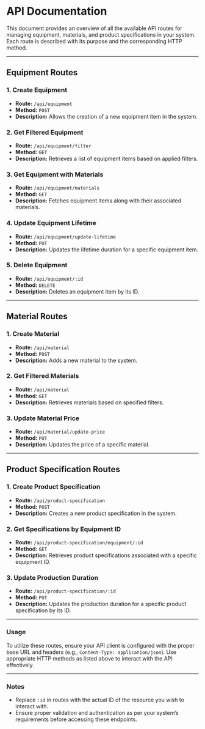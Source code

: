 # API Documentation

This document provides an overview of all the available API routes for managing equipment, materials, and product specifications in your system. Each route is described with its purpose and the corresponding HTTP method.

---

## Equipment Routes

### 1. **Create Equipment**
- **Route:** `/api/equipment`
- **Method:** `POST`
- **Description:** Allows the creation of a new equipment item in the system.

### 2. **Get Filtered Equipment**
- **Route:** `/api/equipment/filter`
- **Method:** `GET`
- **Description:** Retrieves a list of equipment items based on applied filters.

### 3. **Get Equipment with Materials**
- **Route:** `/api/equipment/materials`
- **Method:** `GET`
- **Description:** Fetches equipment items along with their associated materials.

### 4. **Update Equipment Lifetime**
- **Route:** `/api/equipment/update-lifetime`
- **Method:** `PUT`
- **Description:** Updates the lifetime duration for a specific equipment item.

### 5. **Delete Equipment**
- **Route:** `/api/equipment/:id`
- **Method:** `DELETE`
- **Description:** Deletes an equipment item by its ID.

---

## Material Routes

### 1. **Create Material**
- **Route:** `/api/material`
- **Method:** `POST`
- **Description:** Adds a new material to the system.

### 2. **Get Filtered Materials**
- **Route:** `/api/material`
- **Method:** `GET`
- **Description:** Retrieves materials based on specified filters.

### 3. **Update Material Price**
- **Route:** `/api/material/update-price`
- **Method:** `PUT`
- **Description:** Updates the price of a specific material.

---

## Product Specification Routes

### 1. **Create Product Specification**
- **Route:** `/api/product-specification`
- **Method:** `POST`
- **Description:** Creates a new product specification in the system.

### 2. **Get Specifications by Equipment ID**
- **Route:** `/api/product-specification/equipment/:id`
- **Method:** `GET`
- **Description:** Retrieves product specifications associated with a specific equipment ID.

### 3. **Update Production Duration**
- **Route:** `/api/product-specification/:id`
- **Method:** `PUT`
- **Description:** Updates the production duration for a specific product specification by its ID.

---

### Usage

To utilize these routes, ensure your API client is configured with the proper base URL and headers (e.g., `Content-Type: application/json`). Use appropriate HTTP methods as listed above to interact with the API effectively.

---

### Notes
- Replace `:id` in routes with the actual ID of the resource you wish to interact with.
- Ensure proper validation and authentication as per your system’s requirements before accessing these endpoints.
